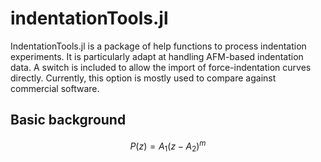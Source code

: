 # indentationTools.jl

IndentationTools.jl is a package of help functions to process indentation experiments. It is particularly adapt at handling AFM-based indentation data. A switch is included to allow the import of force-indentation curves directly. Currently, this option is mostly used to compare against commercial software.

## Basic background

$$ P(z) = A_1(z - A_2)^m$$

